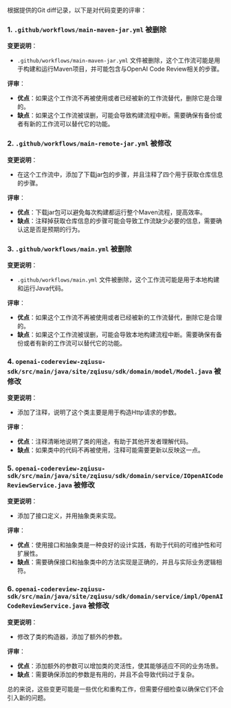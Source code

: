 根据提供的Git diff记录，以下是对代码变更的评审：

### 1. `.github/workflows/main-maven-jar.yml` 被删除

**变更说明**：
- `.github/workflows/main-maven-jar.yml` 文件被删除，这个工作流可能是用于构建和运行Maven项目，并可能包含与OpenAI Code Review相关的步骤。

**评审**：
- **优点**：如果这个工作流不再被使用或者已经被新的工作流替代，删除它是合理的。
- **缺点**：如果这个工作流被误删，可能会导致构建流程中断。需要确保有备份或者有新的工作流可以替代它的功能。

### 2. `.github/workflows/main-remote-jar.yml` 被修改

**变更说明**：
- 在这个工作流中，添加了下载jar包的步骤，并且注释了四个用于获取仓库信息的步骤。

**评审**：
- **优点**：下载jar包可以避免每次构建都运行整个Maven流程，提高效率。
- **缺点**：注释掉获取仓库信息的步骤可能会导致工作流缺少必要的信息，需要确认这是否是预期的行为。

### 3. `.github/workflows/main.yml` 被删除

**变更说明**：
- `.github/workflows/main.yml` 文件被删除，这个工作流可能是用于本地构建和运行Java代码。

**评审**：
- **优点**：如果这个工作流不再被使用或者已经被新的工作流替代，删除它是合理的。
- **缺点**：如果这个工作流被误删，可能会导致本地构建流程中断。需要确保有备份或者有新的工作流可以替代它的功能。

### 4. `openai-codereview-zqiusu-sdk/src/main/java/site/zqiusu/sdk/domain/model/Model.java` 被修改

**变更说明**：
- 添加了注释，说明了这个类主要是用于构造Http请求的参数。

**评审**：
- **优点**：注释清晰地说明了类的用途，有助于其他开发者理解代码。
- **缺点**：如果类中的代码不再被使用，注释可能需要更新以反映这一点。

### 5. `openai-codereview-zqiusu-sdk/src/main/java/site/zqiusu/sdk/domain/service/IOpenAICodeReviewService.java` 被修改

**变更说明**：
- 添加了接口定义，并用抽象类来实现。

**评审**：
- **优点**：使用接口和抽象类是一种良好的设计实践，有助于代码的可维护性和可扩展性。
- **缺点**：需要确保接口和抽象类中的方法实现是正确的，并且与实际业务逻辑相符。

### 6. `openai-codereview-zqiusu-sdk/src/main/java/site/zqiusu/sdk/domain/service/impl/OpenAICodeReviewService.java` 被修改

**变更说明**：
- 修改了类的构造器，添加了额外的参数。

**评审**：
- **优点**：添加额外的参数可以增加类的灵活性，使其能够适应不同的业务场景。
- **缺点**：需要确保添加的参数是有用的，并且不会导致代码过于复杂。

总的来说，这些变更可能是一些优化和重构工作，但需要仔细检查以确保它们不会引入新的问题。